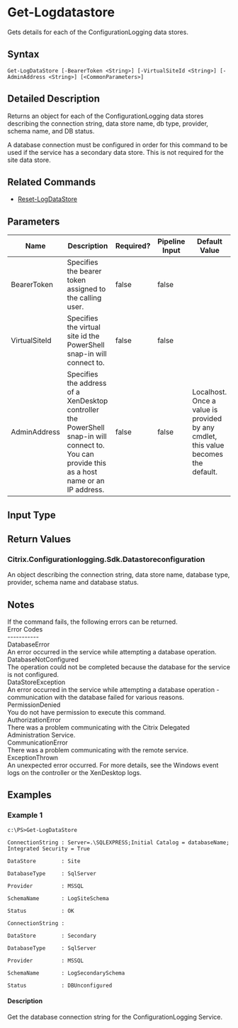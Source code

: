 ﻿
# Get-Logdatastore
Gets details for each of the ConfigurationLogging data stores.
## Syntax
```
Get-LogDataStore [-BearerToken <String>] [-VirtualSiteId <String>] [-AdminAddress <String>] [<CommonParameters>]
```
## Detailed Description
Returns an object for each of the ConfigurationLogging data stores describing the connection string, data store name, db type, provider, schema name, and DB status.

A database connection must be configured in order for this command to be used if the service has a secondary data store. This is not required for the site data store.


## Related Commands

* [Reset-LogDataStore](../Reset-LogDataStore/)
## Parameters
| Name   | Description | Required? | Pipeline Input | Default Value |
| --- | --- | --- | --- | --- |
| BearerToken | Specifies the bearer token assigned to the calling user. | false | false |  |
| VirtualSiteId | Specifies the virtual site id the PowerShell snap-in will connect to. | false | false |  |
| AdminAddress | Specifies the address of a XenDesktop controller the PowerShell snap-in will connect to. You can provide this as a host name or an IP address. | false | false | Localhost. Once a value is provided by any cmdlet, this value becomes the default. |

## Input Type

### 

## Return Values

### Citrix.Configurationlogging.Sdk.Datastoreconfiguration
An object describing the connection string, data store name, database type, provider, schema name and database status.
## Notes
If the command fails, the following errors can be returned.<br>    Error Codes<br>    -----------<br>    DatabaseError<br>        An error occurred in the service while attempting a database operation.<br>    DatabaseNotConfigured<br>        The operation could not be completed because the database for the service is not configured.<br>    DataStoreException<br>        An error occurred in the service while attempting a database operation - communication with the database failed for various reasons.<br>    PermissionDenied<br>        You do not have permission to execute this command.<br>    AuthorizationError<br>        There was a problem communicating with the Citrix Delegated Administration Service.<br>    CommunicationError<br>        There was a problem communicating with the remote service.<br>    ExceptionThrown<br>        An unexpected error occurred.  For more details, see the Windows event logs on the controller or the XenDesktop logs.
## Examples

### Example 1
```
c:\PS>Get-LogDataStore

ConnectionString : Server=.\SQLEXPRESS;Initial Catalog = databaseName; Integrated Security = True

DataStore        : Site

DatabaseType     : SqlServer

Provider         : MSSQL

SchemaName       : LogSiteSchema

Status           : OK

ConnectionString :

DataStore        : Secondary

DatabaseType     : SqlServer

Provider         : MSSQL

SchemaName       : LogSecondarySchema

Status           : DBUnconfigured
```
#### Description
Get the database connection string for the ConfigurationLogging Service.

